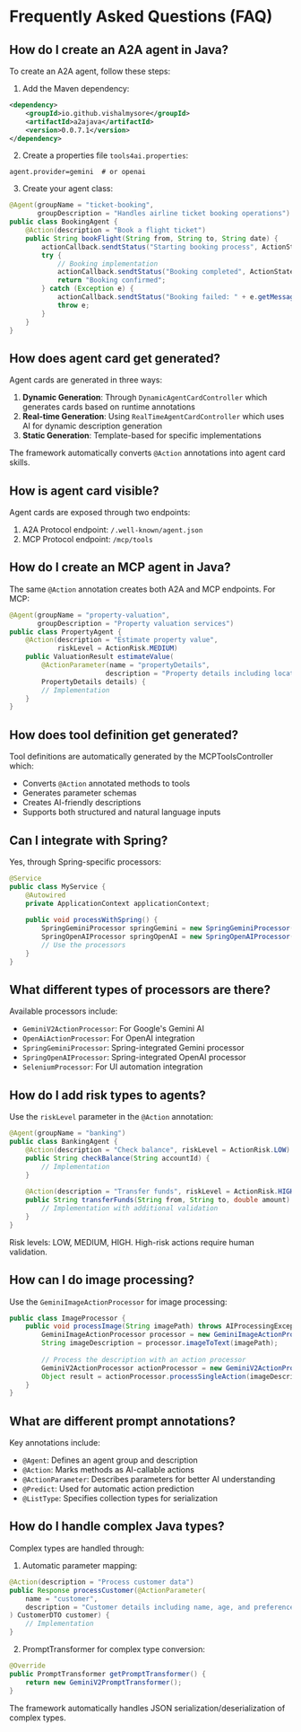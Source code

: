 # Frequently Asked Questions (FAQ)

## How do I create an A2A agent in Java?
To create an A2A agent, follow these steps:

1. Add the Maven dependency:
```xml
<dependency>
    <groupId>io.github.vishalmysore</groupId>
    <artifactId>a2ajava</artifactId>
    <version>0.0.7.1</version>
</dependency>
```

2. Create a properties file `tools4ai.properties`:
```properties
agent.provider=gemini  # or openai
```

3. Create your agent class:
```java
@Agent(groupName = "ticket-booking", 
       groupDescription = "Handles airline ticket booking operations")
public class BookingAgent {
    @Action(description = "Book a flight ticket")
    public String bookFlight(String from, String to, String date) {
        actionCallback.sendtStatus("Starting booking process", ActionState.WORKING);
        try {
            // Booking implementation
            actionCallback.sendtStatus("Booking completed", ActionState.COMPLETED);
            return "Booking confirmed";
        } catch (Exception e) {
            actionCallback.sendtStatus("Booking failed: " + e.getMessage(), ActionState.ERROR);
            throw e;
        }
    }
}
```

## How does agent card get generated?
Agent cards are generated in three ways:

1. **Dynamic Generation**: Through `DynamicAgentCardController` which generates cards based on runtime annotations
2. **Real-time Generation**: Using `RealTimeAgentCardController` which uses AI for dynamic description generation
3. **Static Generation**: Template-based for specific implementations

The framework automatically converts `@Action` annotations into agent card skills.

## How is agent card visible?
Agent cards are exposed through two endpoints:

1. A2A Protocol endpoint: `/.well-known/agent.json`
2. MCP Protocol endpoint: `/mcp/tools`

## How do I create an MCP agent in Java?
The same `@Action` annotation creates both A2A and MCP endpoints. For MCP:

```java
@Agent(groupName = "property-valuation", 
       groupDescription = "Property valuation services")
public class PropertyAgent {
    @Action(description = "Estimate property value",
            riskLevel = ActionRisk.MEDIUM)
    public ValuationResult estimateValue(
        @ActionParameter(name = "propertyDetails",
                        description = "Property details including location, size")
        PropertyDetails details) {
        // Implementation
    }
}
```

## How does tool definition get generated?
Tool definitions are automatically generated by the MCPToolsController which:
- Converts `@Action` annotated methods to tools
- Generates parameter schemas
- Creates AI-friendly descriptions
- Supports both structured and natural language inputs

## Can I integrate with Spring?
Yes, through Spring-specific processors:

```java
@Service
public class MyService {
    @Autowired
    private ApplicationContext applicationContext;
    
    public void processWithSpring() {
        SpringGeminiProcessor springGemini = new SpringGeminiProcessor(applicationContext);
        SpringOpenAIProcessor springOpenAI = new SpringOpenAIProcessor(applicationContext);
        // Use the processors
    }
}
```

## What different types of processors are there?
Available processors include:
- `GeminiV2ActionProcessor`: For Google's Gemini AI
- `OpenAiActionProcessor`: For OpenAI integration
- `SpringGeminiProcessor`: Spring-integrated Gemini processor
- `SpringOpenAIProcessor`: Spring-integrated OpenAI processor
- `SeleniumProcessor`: For UI automation integration

## How do I add risk types to agents?
Use the `riskLevel` parameter in the `@Action` annotation:

```java
@Agent(groupName = "banking")
public class BankingAgent {
    @Action(description = "Check balance", riskLevel = ActionRisk.LOW)
    public String checkBalance(String accountId) {
        // Implementation
    }
    
    @Action(description = "Transfer funds", riskLevel = ActionRisk.HIGH)
    public String transferFunds(String from, String to, double amount) {
        // Implementation with additional validation
    }
}
```

Risk levels: LOW, MEDIUM, HIGH. High-risk actions require human validation.

## How can I do image processing?
Use the `GeminiImageActionProcessor` for image processing:

```java
public class ImageProcessor {
    public void processImage(String imagePath) throws AIProcessingException {
        GeminiImageActionProcessor processor = new GeminiImageActionProcessor();
        String imageDescription = processor.imageToText(imagePath);
        
        // Process the description with an action processor
        GeminiV2ActionProcessor actionProcessor = new GeminiV2ActionProcessor();
        Object result = actionProcessor.processSingleAction(imageDescription);
    }
}
```

## What are different prompt annotations?
Key annotations include:
- `@Agent`: Defines an agent group and description
- `@Action`: Marks methods as AI-callable actions
- `@ActionParameter`: Describes parameters for better AI understanding
- `@Predict`: Used for automatic action prediction
- `@ListType`: Specifies collection types for serialization

## How do I handle complex Java types?
Complex types are handled through:
1. Automatic parameter mapping:
```java
@Action(description = "Process customer data")
public Response processCustomer(@ActionParameter(
    name = "customer",
    description = "Customer details including name, age, and preferences"
) CustomerDTO customer) {
    // Implementation
}
```

2. PromptTransformer for complex type conversion:
```java
@Override
public PromptTransformer getPromptTransformer() {
    return new GeminiV2PromptTransformer();
}
```

The framework automatically handles JSON serialization/deserialization of complex types.